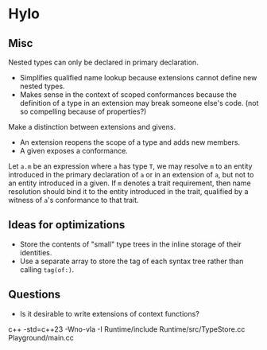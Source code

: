 # Hylo

## Misc

Nested types can only be declared in primary declaration.
- Simplifies qualified name lookup because extensions cannot define new nested types.
- Makes sense in the context of scoped conformances because the definition of a type in an extension may break someone else's code. (not so compelling because of properties?)

Make a distinction between extensions and givens.
- An extension reopens the scope of a type and adds new members.
- A given exposes a conformance.

Let `a.m` be an expression where `a` has type `T`, we may resolve `m` to an entity introduced in the primary declaration of `a` or in an extension of `a`, but not to an entity introduced in a given.
If `m` denotes a trait requirement, then name resolution should bind it to the entity introduced in the trait, qualified by a witness of `a`'s conformance to that trait.   
    

## Ideas for optimizations

- Store the contents of "small" type trees in the inline storage of their identities.
- Use a separate array to store the tag of each syntax tree rather than calling `tag(of:)`.

## Questions

- Is it desirable to write extensions of context functions?

 c++ -std=c++23 -Wno-vla -I Runtime/include Runtime/src/TypeStore.cc Playground/main.cc
